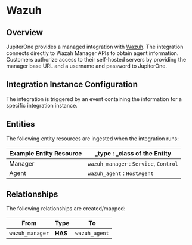 # Wazuh

## Overview

JupiterOne provides a managed integration with [Wazuh][1]. The integration
connects directly to Wazah Manager APIs to obtain agent information. Customers
authorize access to their self-hosted servers by providing the manager base URL
and a username and password to JupiterOne.

## Integration Instance Configuration

The integration is triggered by an event containing the information for a
specific integration instance.

## Entities

The following entity resources are ingested when the integration runs:

| Example Entity Resource | \_type : \_class of the Entity         |
| ----------------------- | -------------------------------------- |
| Manager                 | `wazuh_manager` : `Service`, `Control` |
| Agent                   | `wazuh_agent` : `HostAgent`            |

## Relationships

The following relationships are created/mapped:

| From            | Type    | To            |
| --------------- | ------- | ------------- |
| `wazuh_manager` | **HAS** | `wazuh_agent` |

[1]: https://wazuh.com
